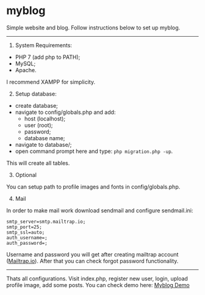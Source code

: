 # myblog
Simple website and blog.
Follow instructions below to set up myblog.
___
1. System Requirements: 
  - PHP 7 (add php to PATH); 
  - MySQL; 
  - Apache.

I recommend XAMPP for simplicity.

2. Setup database:
  - create database; 
  - navigate to config/globals.php and add: 
    - host (localhost); 
    - user (root);
    - password;
    - database name;
  - navigate to database/;
  - open command prompt here and type: `php migration.php -up`.

This will create all tables.

3. Optional

You can setup path to profile images and fonts in config/globals.php.

4. Mail

In order to make mail work download sendmail and configure sendmail.ini:

    smtp_server=smtp.mailtrap.io;
    smtp_port=25;
    smtp_ssl=auto;
    auth_username=;
    auth_password=;

Username and password you will get after creating mailtrap account ([Mailtrap.io](https://mailtrap.io/)). After that you can check forgot password functionality.

---

Thats all configurations. Visit index.php, register new user, login, upload profile image, add some posts. You can check demo here: [Myblog Demo](https://myblog-242647.herokuapp.com/)


